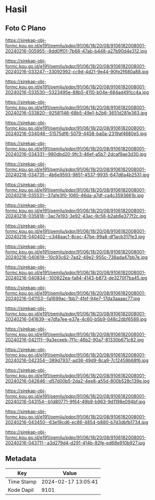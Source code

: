# Hasil

## Foto C Plano

https://sirekap-obj-formc.kpu.go.id/e191/pemilu/pdpr/91/06/18/20/08/9106182008001-20240216-005955--8dd0ff01-7b68-47ab-b448-a27b90d4e312.jpg

https://sirekap-obj-formc.kpu.go.id/e191/pemilu/pdpr/91/06/18/20/08/9106182008001-20240216-033247--33092992-cc9d-4d21-9e44-90fe2f680a88.jpg

https://sirekap-obj-formc.kpu.go.id/e191/pemilu/pdpr/91/06/18/20/08/9106182008001-20240216-033530--5323495e-88b5-4110-b04e-684ad491cc4a.jpg

https://sirekap-obj-formc.kpu.go.id/e191/pemilu/pdpr/91/06/18/20/08/9106182008001-20240216-033820--92581146-68b5-49e1-b2b6-3651d281e363.jpg

https://sirekap-obj-formc.kpu.go.id/e191/pemilu/pdpr/91/06/18/20/08/9106182008001-20240216-034046--51575df6-5079-4458-ba0a-2319af4680e5.jpg

https://sirekap-obj-formc.kpu.go.id/e191/pemilu/pdpr/91/06/18/20/08/9106182008001-20240216-034331--980dbd20-9fc3-46ef-a5b7-2dcaf9ae3d30.jpg

https://sirekap-obj-formc.kpu.go.id/e191/pemilu/pdpr/91/06/18/20/08/9106182008001-20240216-034735--4b6e9593-9851-4537-9935-647d6a4b2531.jpg

https://sirekap-obj-formc.kpu.go.id/e191/pemilu/pdpr/91/06/18/20/08/9106182008001-20240216-035531--37afe3f0-1065-46da-a7df-ca4c3593661b.jpg

https://sirekap-obj-formc.kpu.go.id/e191/pemilu/pdpr/91/06/18/20/08/9106182008001-20240216-035818--3ac7e193-3e92-43ac-9c58-b2ab6e377f2c.jpg

https://sirekap-obj-formc.kpu.go.id/e191/pemilu/pdpr/91/06/18/20/08/9106182008001-20240216-040402--c348aac1-8cec-47be-99a8-df1acb317fe3.jpg

https://sirekap-obj-formc.kpu.go.id/e191/pemilu/pdpr/91/06/18/20/08/9106182008001-20240216-040619--10c93c62-7ad2-49e2-955c-738ada47bb7e.jpg

https://sirekap-obj-formc.kpu.go.id/e191/pemilu/pdpr/91/06/18/20/08/9106182008001-20240216-040834--100922ea-fa84-4143-b873-de3270f7ba45.jpg

https://sirekap-obj-formc.kpu.go.id/e191/pemilu/pdpr/91/06/18/20/08/9106182008001-20240216-041153--fa1699ac-1bb7-4fef-94e7-17da3aaaac77.jpg

https://sirekap-obj-formc.kpu.go.id/e191/pemilu/pdpr/91/06/18/20/08/9106182008001-20240216-041639--e7dfa7ee-e37e-4c60-b5b9-048c2dbf6589.jpg

https://sirekap-obj-formc.kpu.go.id/e191/pemilu/pdpr/91/06/18/20/08/9106182008001-20240216-042111--9a3eceeb-7f1c-46b2-90a7-81330b671c82.jpg

https://sirekap-obj-formc.kpu.go.id/e191/pemilu/pdpr/91/06/18/20/08/9106182008001-20240216-042354--389d7937-ad36-49d9-8ca9-7c12459b68f6.jpg

https://sirekap-obj-formc.kpu.go.id/e191/pemilu/pdpr/91/06/18/20/08/9106182008001-20240216-042646--d57d00b5-2da2-4ee8-a55d-800b528c139e.jpg

https://sirekap-obj-formc.kpu.go.id/e191/pemilu/pdpr/91/06/18/20/08/9106182008001-20240216-043154--b1d80771-9f64-49b9-b963-9d1198e094bf.jpg

https://sirekap-obj-formc.kpu.go.id/e191/pemilu/pdpr/91/06/18/20/08/9106182008001-20240216-043450--63e19cd6-ec86-4854-b880-b7d3dbfb1734.jpg

https://sirekap-obj-formc.kpu.go.id/e191/pemilu/pdpr/91/06/18/20/08/9106182008001-20240216-043711--a3d279d4-d291-414b-92fe-ed68e910b927.jpg


## Metadata

| Key        | Value               |
| ---------- | ------------------- |
| Time Stamp | 2024-02-17 13:05:41 |
| Kode Dapil | 9101                |



